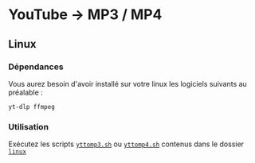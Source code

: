 # YouTube → MP3 / MP4

## Linux
### Dépendances
Vous aurez besoin d'avoir installé sur votre linux les logiciels suivants au préalable :
```
yt-dlp ffmpeg
```
### Utilisation
Exécutez les scripts [`yttomp3.sh`](linux/yttomp3.sh) ou [`yttomp4.sh`](linux/yttomp4.sh) contenus dans le dossier [`linux`](linux)